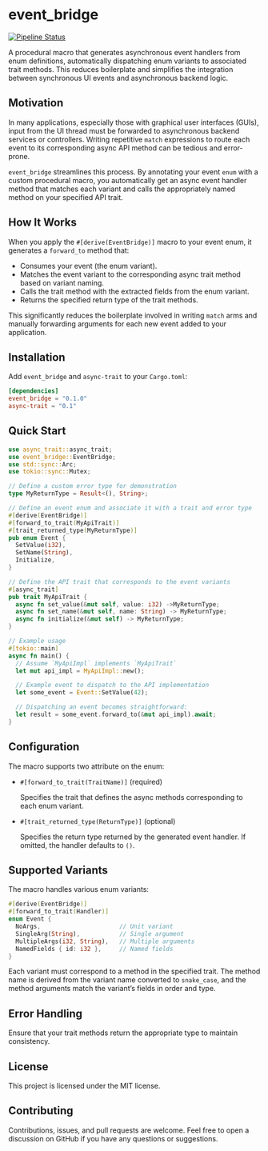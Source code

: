 # event_bridge
[![Pipeline Status](https://github.com/mat-kie/event_bridge/actions/workflows/rust.yml/badge.svg)](https://github.com/mat-kie/event_bridge/actions/workflows/rust.yml)

A procedural macro that generates asynchronous event handlers from enum
definitions, automatically dispatching enum variants to associated trait
methods. This reduces boilerplate and simplifies the integration between
synchronous UI events and asynchronous backend logic.

## Motivation

In many applications, especially those with graphical user interfaces (GUIs),
input from the UI thread must be forwarded to asynchronous backend services or
controllers. Writing repetitive `match` expressions to route each event to its
corresponding async API method can be tedious and error-prone.

`event_bridge` streamlines this process. By annotating your event `enum` with a
custom procedural macro, you automatically get an async event handler method
that matches each variant and calls the appropriately named method on your
specified API trait.

## How It Works

When you apply the `#[derive(EventBridge)]` macro to your event enum,
it generates a `forward_to` method that:

- Consumes your event (the enum variant).
- Matches the event variant to the corresponding async trait method based on variant naming.
- Calls the trait method with the extracted fields from the enum variant.
- Returns the specified return type of the trait methods.

This significantly reduces the boilerplate involved in writing `match` arms and
manually forwarding arguments for each new event added to your application.

## Installation

Add `event_bridge` and `async-trait` to your `Cargo.toml`:

```toml
[dependencies]
event_bridge = "0.1.0"
async-trait = "0.1"
```

## Quick Start

```rust
use async_trait::async_trait;
use event_bridge::EventBridge;
use std::sync::Arc;
use tokio::sync::Mutex;

// Define a custom error type for demonstration
type MyReturnType = Result<(), String>;

// Define an event enum and associate it with a trait and error type
#[derive(EventBridge)]
#[forward_to_trait(MyApiTrait)]
#[trait_returned_type(MyReturnType)]
pub enum Event {
  SetValue(i32),
  SetName(String),
  Initialize,
}

// Define the API trait that corresponds to the event variants
#[async_trait]
pub trait MyApiTrait {
  async fn set_value(&mut self, value: i32) ->MyReturnType;
  async fn set_name(&mut self, name: String) -> MyReturnType;
  async fn initialize(&mut self) -> MyReturnType;
}

// Example usage
#[tokio::main]
async fn main() {
  // Assume `MyApiImpl` implements `MyApiTrait`
  let mut api_impl = MyApiImpl::new();

  // Example event to dispatch to the API implementation
  let some_event = Event::SetValue(42);

  // Dispatching an event becomes straightforward:
  let result = some_event.forward_to(&mut api_impl).await;
}
```

## Configuration

The macro supports two attribute on the enum:

- `#[forward_to_trait(TraitName)]` (required)
  
  Specifies the trait that defines the async methods corresponding to each enum
  variant.

- `#[trait_returned_type(ReturnType)]` (optional)
  
  Specifies the return type returned by the generated event handler. If omitted,
  the handler defaults to `()`.

## Supported Variants

The macro handles various enum variants:

```rust
#[derive(EventBridge)]
#[forward_to_trait(Handler)]
enum Event {
  NoArgs,                      // Unit variant
  SingleArg(String),           // Single argument
  MultipleArgs(i32, String),   // Multiple arguments
  NamedFields { id: i32 },     // Named fields
}
```

Each variant must correspond to a method in the specified trait. The method name
is derived from the variant name converted to `snake_case`, and the method
arguments match the variant’s fields in order and type.

## Error Handling

Ensure that your trait methods return the appropriate type to maintain consistency.

## License

This project is licensed under the MIT license.

## Contributing

Contributions, issues, and pull requests are welcome. Feel free to open a
discussion on GitHub if you have any questions or suggestions.
